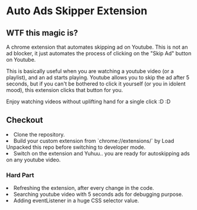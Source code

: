 # Auto Ads Skipper Extension

## WTF this magic is?

A chrome extension that automates skipping ad on Youtube. This is not an ad blocker, it just automates the process of clicking on the "Skip Ad" button on Youtube.

This is basically useful when you are watching a youtube video (or a playlist), and an ad starts playing. Youtube allows you to skip the ad after 5 seconds, but if you can't be bothered to click it yourself (or you in idolent mood), this extension clicks that button for you.

Enjoy watching videos without uplifting hand for a single click :D :D

## Checkout

<li>Clone the repository.</li>
<li>Build your custom extension from `chrome://extensions/` by Load Unpacked this repo before switching to developer mode.</li>
<li>Switch on the extension and Yuhuu.. you are ready for autoskipping ads on any youtube video.</li>

### Hard Part

<li>Refreshing the extension, after every change in the code.</li>
<li>Searching youtube video with 5 seconds ads for debugging purpose.</li>
<li>Adding eventListener in a huge CSS selector value.</li>



